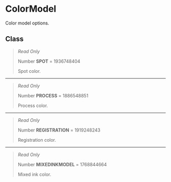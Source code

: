 # ColorModel
Color model options.

## Class
> *Read Only* 
> 
> Number **SPOT** = 1936748404
> 
> Spot color.
*** 
> *Read Only* 
> 
> Number **PROCESS** = 1886548851
> 
> Process color.
*** 
> *Read Only* 
> 
> Number **REGISTRATION** = 1919248243
> 
> Registration color.
*** 
> *Read Only* 
> 
> Number **MIXEDINKMODEL** = 1768844664
> 
> Mixed ink color.

